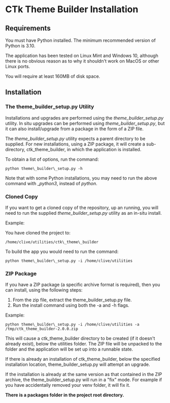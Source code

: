 # CTk Theme Builder Installation

## Requirements

You must have Python installed. The minimum recommended version of Python is 3.10. 

The application has been tested on Linux Mint and Windows 10, although there is no obvious reason as to why it shouldn't work on MacOS or other Linux ports.

You will require at least 160MB of disk space.

## Installation

### The theme\_builder\_setup.py Utility
Installations and upgrades are performed using the <i>theme\_builder\_setup.py</i> utility. In situ upgrades can be performed using <i>theme\_builder\_setup.py</i>, but it can also install/upgrade from a package in the form of a ZIP file.

The <i>theme\_builder\_setup.py</i> utility expects a parent directory to be supplied. For new installations, using a ZIP package, it will create a sub-directory, ctk_theme_builder, in which the application is installed. 

To obtain a list of options, run the command:  
  
  `python theme\_builder\_setup.py -h`
  
Note that with some Python installations, you may need to run the above command with __python3_, instead of _python_.

### Cloned Copy

If you want to get a cloned copy of the repository, up an running, you will need to run the supplied <i>theme\_builder\_setup.py</i> utility as an in-situ install. 

Example:

You have cloned the project to:

`/home/clive/utilities/ctk\_theme\_builder`

To build the app you would need to run the command:  

`python theme\_builder\_setup.py -i /home/clive/utilities`

### ZIP Package

If you have a ZIP package (a specific archive format is required), then you can install, using the following steps:  
  
1. From the zip file, extract the theme\_builder\_setup.py file.
2. Run the install command using both the -a and -h flags.

Example:

`python theme\_builder\_setup.py -i /home/clive/utilities -a /tmp/ctk_theme_builder-2.0.0.zip`

This will cause a ctk\_theme\_builder directory to be created (if it doesn't already exist), below the utilities folder. The ZIP file will be unpacked to the folder and the application will be set up into a runnable state. 

  If there is already an installation of ctk\_theme\_builder, below the specified installation location, theme\_builder\_setup.py will attempt an upgrade.   
  
  If the installation is already at the same version as that contained in the ZIP archive, the theme\_builder\_setup.py will run in a "fix" mode. For example if you have accidentally removed your venv folder, it will fix it.
  
  <b>There is a packages folder in the project root directory.<b>
  

  
   